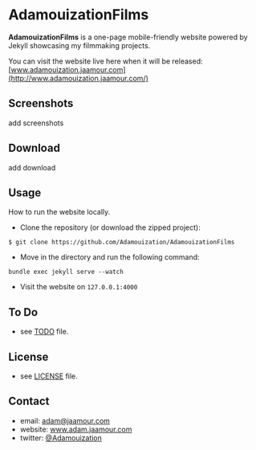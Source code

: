 AdamouizationFilms
==================

**AdamouizationFilms** is a one-page mobile-friendly website powered by Jekyll showcasing my filmmaking projects.

You can visit the website live here when it will be released:[www.adamouization.jaamour.com](http://www.adamouization.jaamour.com/)

## Screenshots
add screenshots

## Download
add download

## Usage

How to run the website locally.

* Clone the repository (or download the zipped project):
```
$ git clone https://github.com/Adamouization/AdamouizationFilms
```

* Move in the directory and run the following command:
```
bundle exec jekyll serve --watch
```

* Visit the website on `127.0.0.1:4000`

## To Do
* see  [TODO](https://github.com/Adamouization/AdamouizationFilms/blob/master/docs/TODO.md) file.

## License 
* see [LICENSE](https://github.com/Adamouization/AdamouizationFilms/blob/master/LICENSE) file.

## Contact
* email: adam@jaamour.com
* website: www.adam.jaamour.com
* twitter: [@Adamouization](https://twitter.com/Adamouization)
